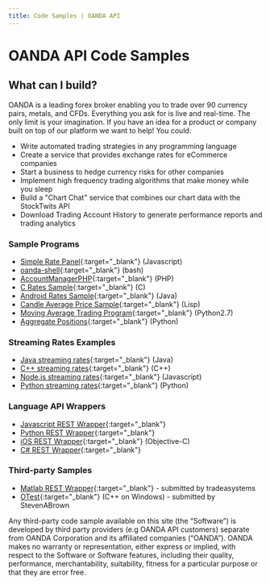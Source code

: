 ```yaml
---
title: Code Samples | OANDA API
---
```


# OANDA API Code Samples

## What can I build?
OANDA is a leading forex broker enabling you to trade over 90 currency pairs, metals, and CFDs. Everything you ask for is live and real-time. The only limit is your imagination. If you have an idea for a product or company built on top of our platform we want to help! You could:

* Write automated trading strategies in any programming language
* Create a service that provides exchange rates for eCommerce companies
* Start a business to hedge currency risks for other companies
* Implement high frequency trading algorithms that make money while you sleep
* Build a "Chart Chat" service that combines our chart data with the StockTwits API
* Download Trading Account History to generate performance reports and trading analytics

### Sample Programs

* [Simple Rate Panel][1]{:target="_blank"} (Javascript)
* [oanda-shell][5]{:target="_blank"} (bash)
* [AccountManagerPHP][6]{:target="_blank"} (PHP)
* [C Rates Sample][7]{:target="_blank"} (C)
* [Android Rates Sample][3]{:target="_blank"} (Java)
* [Candle Average Price Sample][4]{:target="_blank"} (Lisp)
* [Moving Average Trading Program][10]{:target="_blank"} (Python2.7)
* [Aggregate Positions][11]{:target="_blank"} (Python)

### Streaming Rates Examples

* [Java streaming rates][14]{:target="_blank"} (Java)
* [C++ streaming rates][15]{:target="_blank"} (C++)
* [Node.js streaming rates][16]{:target="_blank"} (Javascript)
* [Python streaming rates][17]{:target="_blank"} (Python)

### Language API Wrappers

* [Javascript REST Wrapper][9]{:target="_blank"}
* [Python REST Wrapper][13]{:target="_blank"}
* [iOS REST Wrapper][8]{:target="_blank"} (Objective-C)
* [C# REST Wrapper][2]{:target="_blank"}

### Third-party Samples

* [Matlab REST Wrapper][18]{:target="_blank"} - submitted by tradeasystems
* [OTest][19]{:target="_blank"} (C++ on Windows) - submitted by StevenABrown


Any third-party code sample available on this site (the “Software”) is developed by third party providers (e.g OANDA API customers) separate from OANDA Corporation and its affiliated companies (“OANDA”). OANDA makes no warranty or representation, either express or implied, with respect to the Software or Software features, including their quality, performance, merchantability, suitability, fitness for a particular purpose or that they are error free.


[1]:https://github.com/oanda/simple-rates-panel
[2]:https://github.com/oanda/CSharpLibAPISample
[3]:https://github.com/oanda/AndroidRatesAPISample
[4]:https://github.com/oanda/cl-restapi-demo
[5]:https://github.com/oanda/oanda-shell
[6]:https://github.com/oanda/AccountManagerPHP
[7]:https://github.com/oanda/CAPISample
[8]:https://github.com/oanda/iOSNetworkingWithOandaApi
[9]:https://github.com/oanda/oandajs
[10]:https://github.com/oanda/py-api-trading
[11]:https://github.com/oanda/py-position-aggregation
[13]:https://github.com/oanda/oandapy
[14]:https://github.com/oanda/java-api-streaming
[15]:https://github.com/oanda/cpp-api-streaming
[16]:https://github.com/oanda/nodejs-api-streaming
[17]:https://github.com/oanda/py-api-streaming
[18]:https://github.com/tradeasystems/MatlabOanda_Wrapper
[19]:https://github.com/StevenABrown/OTest
